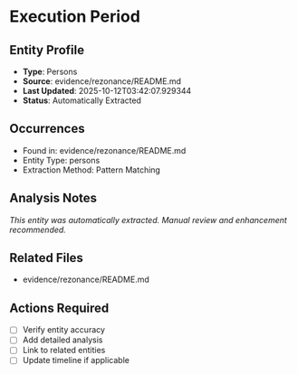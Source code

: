 # Execution Period

## Entity Profile
- **Type**: Persons
- **Source**: evidence/rezonance/README.md
- **Last Updated**: 2025-10-12T03:42:07.929344
- **Status**: Automatically Extracted

## Occurrences
- Found in: evidence/rezonance/README.md
- Entity Type: persons
- Extraction Method: Pattern Matching

## Analysis Notes
*This entity was automatically extracted. Manual review and enhancement recommended.*

## Related Files
- evidence/rezonance/README.md

## Actions Required
- [ ] Verify entity accuracy
- [ ] Add detailed analysis
- [ ] Link to related entities
- [ ] Update timeline if applicable
